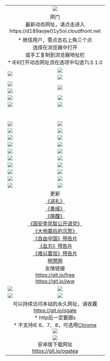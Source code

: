 ﻿<table>
  <tr></tr>
  <tr><td colspan=2 align=center><img src="https://cloud.githubusercontent.com/assets/11880933/13434984/f430fae2-e012-11e5-814f-c2df1e82b247.jpg" /></td></tr>
  <tr><td colspan=2 align=center>网门<br>最新动态网址，请点击进入
<br>https://d189aojw01y5ol.cloudfront.net
    </td>
  </tr>
  <tr>
    <td colspan=2 align=center>* 微信用户，需点击右上角三个点<br>选择在浏览器中打开<br>或手工复制到浏览器地址栏
    <br>* IE6打开动态网址须在选项中勾选TLS 1.0</td>
  </tr>
  <tr>
    <td rowspan=2><a href="https://d189aojw01y5ol.cloudfront.net/ogUP.aspx?name=11DKC.mp4&list=11DKC" target="_blank"><img src="https://d189aojw01y5ol.cloudfront.net/Up/11DKC1.jpg" /></a></td> 
    <td><div><a href="https://d189aojw01y5ol.cloudfront.net/ogUP.aspx?name=LRWS.mp4&list=LRWS" target="_blank"><img src="https://d189aojw01y5ol.cloudfront.net/Up/LRWS.jpg" /></a></td>
   </tr>
  <tr>
    <td><a href="https://d189aojw01y5ol.cloudfront.net/ogNiceVedio.aspx" target="_blank"><img src="https://d189aojw01y5ol.cloudfront.net/Up/11TGKDY.jpg" /></a></td>
  </tr>
  <tr>
    <td><a href="https://d189aojw01y5ol.cloudfront.net/ogUP.aspx?name=JQR.mp4&count=2" target="_blank"><img src="https://d189aojw01y5ol.cloudfront.net/Up/JQR.jpg" /></a></td>   
    <td rowspan=2><a href="https://d189aojw01y5ol.cloudfront.net/ogUP.aspx?name=JP.mp4&count=9" target="_blank"><img src="https://d189aojw01y5ol.cloudfront.net/Up/JP.jpg" /></td>
  </tr>
  <tr>
    <td><a href="https://d189aojw01y5ol.cloudfront.net/ogUP.aspx?name=WH.mp4" target="_blank"><img src="https://d189aojw01y5ol.cloudfront.net/Up/WH.jpg" /></a></td>
  </tr>
  <tr>
    <td><a href="https://d189aojw01y5ol.cloudfront.net/ogUP.aspx?name=SSZJ.mp4&list=SSZJ" target="_blank"><img src="https://d189aojw01y5ol.cloudfront.net/Up/SSZJ.jpg" /></a></td>
    <td><a href="https://d189aojw01y5ol.cloudfront.net/ogUP.aspx?name=1XQK.mp4&count=13" target="_blank"><img src="https://d189aojw01y5ol.cloudfront.net/Up/1XQK.jpg" /></a</td>
  </tr>
  <tr>
    <td><a href="https://d189aojw01y5ol.cloudfront.net/ogUP.aspx?name=ZY.mp4&count=2015|16" target="_blank"><img src="https://d189aojw01y5ol.cloudfront.net/Up/ZY.jpg" /></a</td>
    <td><a href="https://d189aojw01y5ol.cloudfront.net/ogUP.aspx?name=XTFY.mp4&count=B|2,A|24" target="_blank"><img src="https://d189aojw01y5ol.cloudfront.net/Up/XTFY.jpg" /></a></td>
  </tr>
  <tr height="40">
  </tr>
  <tr>
    <td><a href="https://d189aojw01y5ol.cloudfront.net/ogUP.aspx?name=4EE/QQ.mp4&list=4EEQQ" target="_blank"><img src="https://d189aojw01y5ol.cloudfront.net/Up/4EE/QQ0.jpg"/></a></td>
    <td><a href="https://d189aojw01y5ol.cloudfront.net/ogUP.aspx?name=4EE/HQ.mp4&list=4EEHQ" target="_blank"><img src="https://d189aojw01y5ol.cloudfront.net/Up/4EE/HQ0.jpg"/></a></td>
  </tr>
  <tr>
    <td><a href="https://d189aojw01y5ol.cloudfront.net/ogUP.aspx?name=4EE/ZG.mp4&list=4EEZG" target="_blank"><img src="https://d189aojw01y5ol.cloudfront.net/Up/4EE/ZG0.jpg"/></a></td>
    <td><a href="https://d189aojw01y5ol.cloudfront.net/ogUP.aspx?name=4EE/DJ.mp4&list=4EEDJ" target="_blank"><img src="https://d189aojw01y5ol.cloudfront.net/Up/4EE/DJ0.jpg"/></a></td>
  </tr>
  <tr>
    <td><a href="https://d189aojw01y5ol.cloudfront.net/ogUP.aspx?name=4EE/GX.mp4&list=4EEGX" target="_blank"><img src="https://d189aojw01y5ol.cloudfront.net/Up/4EE/GX0.jpg"/></a></td>
    <td><a href="https://d189aojw01y5ol.cloudfront.net/ogUP.aspx?name=4EE/HD.mp4&list=4EEHD" target="_blank"><img src="https://d189aojw01y5ol.cloudfront.net/Up/4EE/HD0.jpg"/></a></td>
  </tr>
  <tr>
    <td><a href="https://d189aojw01y5ol.cloudfront.net/ogUP.aspx?name=4EE/TX.mp4&list=4EETX" target="_blank"><img src="https://d189aojw01y5ol.cloudfront.net/Up/4EE/TX0.jpg"/></a></td>
    <td><a href="https://d189aojw01y5ol.cloudfront.net/ogUP.aspx?name=4EE/WZ.mp4&list=4EEWZ" target="_blank"><img src="https://d189aojw01y5ol.cloudfront.net/Up/4EE/WZ0.jpg"/></a></td>
  </tr>
  <tr>
    <td><a href="https://d189aojw01y5ol.cloudfront.net/onUP.aspx?name=https://d1ni6yqhqrtjo7.cloudfront.net/" target="_blank"><img src="https://d189aojw01y5ol.cloudfront.net/Up/0DTW.jpg"/></a></td>
    <td><a href="https://d189aojw01y5ol.cloudfront.net/onUP.aspx?name=https://d240ns8up8earz.cloudfront.net/acenter/" target="_blank"><img src="https://d189aojw01y5ol.cloudfront.net/Up/0TDW.jpg" /></a></td>
  </tr>
  <tr>
    <td><a href="https://d189aojw01y5ol.cloudfront.net/onUP.aspx?name=https://d4508d6vomz2p.cloudfront.net/gb/nsc413.htm" target="_blank"><img src="https://d189aojw01y5ol.cloudfront.net/Up/0DJY.jpg" /></a></td>
    <td><a href="https://d189aojw01y5ol.cloudfront.net/onUP.aspx?name=https://dilo7bqpjb57y.cloudfront.net/xtr/gb/prog204.html" target="_blank"><img src="https://d189aojw01y5ol.cloudfront.net/Up/0XTR.jpg" /></a></td>
  </tr>
  <tr>
    <td><a href="https://d189aojw01y5ol.cloudfront.net/onUP.aspx?name=https://d3aj00iefsmfgc.cloudfront.net/" target="_blank"><img src="https://d189aojw01y5ol.cloudfront.net/Up/0MHW.jpg" /></a></td>
    <td><a href="https://d189aojw01y5ol.cloudfront.net/onUP.aspx?name=https://d20wz7qt14x5d2.cloudfront.net/" target="_blank"><img src="https://d189aojw01y5ol.cloudfront.net/Up/0ZJW.jpg" /></a></td>
  </tr>
  <tr>
    <td><a href="https://d189aojw01y5ol.cloudfront.net/ogUP.aspx?name=0FG.zip" target="_blank"><img src="https://d189aojw01y5ol.cloudfront.net/Up/0FG.jpg" /></a></td>
    <td><a href="https://d189aojw01y5ol.cloudfront.net/ogUP.aspx?name=0FGA.apk" target="_blank"><img src="https://d189aojw01y5ol.cloudfront.net/Up/0FGA.jpg" /></a></td>
  </tr>
  <tr>
    <td><a href="https://d189aojw01y5ol.cloudfront.net/ogUP.aspx?name=0U.zip" target="_blank"><img src="https://d189aojw01y5ol.cloudfront.net/Up/0U.jpg" /></a></td>
    <td><a href="https://d189aojw01y5ol.cloudfront.net/ogUP.aspx?name=0UA.apk" target="_blank"><img src="https://d189aojw01y5ol.cloudfront.net/Up/0UA.jpg" /></a></td>
  </tr>
  <tr>
    <td><a href="https://d189aojw01y5ol.cloudfront.net/ogUP.aspx?name=0iPPOTV.zip" target="_blank"><img src="https://d189aojw01y5ol.cloudfront.net/Up/0iPPOTV.jpg" /></a></td>
    <td><a href="https://d189aojw01y5ol.cloudfront.net/ogUP.aspx?name=0iNTD.apk" target="_blank"><img src="https://d189aojw01y5ol.cloudfront.net/Up/0iNTD.jpg" /></a></td>
  </tr>
  <tr>
    <td colspan=2 align=center>更新<br>
      <a href="https://d189aojw01y5ol.cloudfront.net/ogUP.aspx?name=4ESL.mp4" target="_blank">《送礼》</a><br>
      <a href="https://d189aojw01y5ol.cloudfront.net/ogUP.aspx?name=4ESY.mp4" target="_blank">《善缘》</a><br>
      <a href="https://d189aojw01y5ol.cloudfront.net/ogUP.aspx?name=4EHX.mp4" target="_blank">《唤醒》</a><br>
      <a href="https://d189aojw01y5ol.cloudfront.net/ogUP.aspx?name=4LFZ.mp4" target="_blank">《国安李凤智公开退党》</a><br>
      <a href="https://d189aojw01y5ol.cloudfront.net/ogUP.aspx?name=4DDZHDCS.mp4" target="_blank">《大地震后的沉思》</a><br>
      <a href="https://d189aojw01y5ol.cloudfront.net/ogUP.aspx?name=11ZYZG0.mp4" target="_blank">《自由中国》预告片</a><br>
      <a href="https://d189aojw01y5ol.cloudfront.net/ogUP.aspx?name=11XR.mp4" target="_blank">《血刃》预告片</a><br>
      <a href="https://d189aojw01y5ol.cloudfront.net/ogUP.aspx?name=11NYZX.mp4&count=2" target="_blank">《难以置信》预告片</a><br>
      <a href="https://d189aojw01y5ol.cloudfront.net/onUP.aspx?name=https://www.minghui.org/" target="_blank">明慧网</a><br>
      友情链接<br>
      <a href="https://d189aojw01y5ol.cloudfront.net/onUP.aspx?name=https://git.io/free" target="_blank">https://git.io/free</a><br>
      <a href="https://d189aojw01y5ol.cloudfront.net/onUP.aspx?name=https://git.io/jww" target="_blank">https://git.io/jww</a></td>
    </td>
  </tr>
  <tr>
    <td><a href="https://d189aojw01y5ol.cloudfront.net/ogNice.aspx" target="_blank"><img src="https://d189aojw01y5ol.cloudfront.net/Up/0WCYY.jpg" /></a></td>
    <td><a href="https://d189aojw01y5ol.cloudfront.net/onCO.aspx?ob=600事物&op=增删改&args=WH1~%23类型6新闻%7c%23类型6评论&mode=" target="_blank"><img src="https://d189aojw01y5ol.cloudfront.net/Up/0WZTT.jpg" /></a></td> 
  </tr>
  <tr>
    <td><a href="https://d189aojw01y5ol.cloudfront.net/ogDY.aspx" target="_blank"><img src="https://d189aojw01y5ol.cloudfront.net/Up/0FK.jpg" /></a></td>
    <td><a href="https://d189aojw01y5ol.cloudfront.net/ogST.aspx" target="_blank"><img src="https://d189aojw01y5ol.cloudfront.net/Up/0ST.jpg" /></a></td> 
  </tr>
  <tr>
    <td colspan=2 align=center>可以持续访问本站的永久网址，请收藏<br/><a href="https://git.io/ogate" target="_blank">https://git.io/ogate</a><br/>* http后一定要跟s<br/>* 不支持IE 6、7、8，可选用<a href="https://d189aojw01y5ol.cloudfront.net/ogUP.aspx?name=0ChromePortable.zip">Chrome</a><br/><a href="https://d189aojw01y5ol.cloudfront.net/Up/0WMGDL2.png" target="_blank"><img src="https://d189aojw01y5ol.cloudfront.net/Up/0WMGD2.png"/></a></td>
  </tr>
  <tr>
    <td colspan=2 align=center><a href="https://d189aojw01y5ol.cloudfront.net/ogUP.aspx?name=0oGate.apk" target="_blank"><img src="https://cloud.githubusercontent.com/assets/11880933/13720399/75e143ee-e842-11e5-9f0a-1421f423c80f.jpg" /></a><br>安卓版下载网址<br><a href="https://git.io/ogatea">https://git.io/ogatea</a></td>
  </tr>
  <!--tr>
    <td colspan=2 align=center>可能失效的动态网址
    </td>
  </tr-->
</table>
